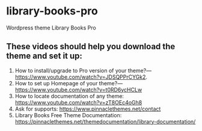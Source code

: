 ﻿# library-books-pro
Wordpress theme Library Books Pro


## These videos should help you download the theme and set it up:

1. How to install/upgrade to Pro version of your theme?— https://www.youtube.com/watch?v=JDSQPPrCYGk2. 
2. How to set up Homepage of your theme?— https://www.youtube.com/watch?v=t0RD6ycHCLw
3. How to locate documentation of any theme: https://www.youtube.com/watch?v=zT8OEc4oGh8
4. Ask for supports: https://www.pinnaclethemes.net/contact
5. Library Books Free Theme Documentation: https://pinnaclethemes.net/themedocumentation/library-documentation/
